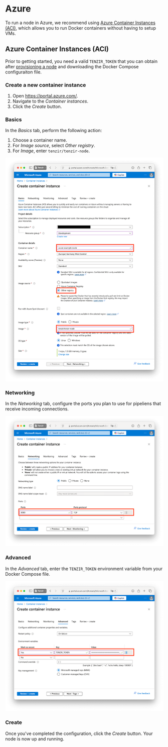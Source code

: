 # Azure

To run a node in Azure, we recommend using [Azure Container Instances
(ACI)](https://azure.microsoft.com/en-us/products/container-instances), which
allows you to run Docker containers without having to setup VMs.

## Azure Container Instances (ACI)

Prior to getting started, you need a valid `TENZIR_TOKEN` that you can obtain
after [provisioning a node](../README.md) and downloading the Docker Compose
configuraiton file.

### Create a new container instance

1. Open https://portal.azure.com/.
1. Navigate to the *Container instances*.
1. Click the *Create* button.

### Basics

In the *Basics* tab, perform the following action:

1. Choose a container name.
1. For *Image source*, select *Other registry*.
1. For *Image*, enter `tenzir/tenzir-node`.

![Basics](basics.png)

### Networking

In the *Networking* tab, configure the ports you plan to use for pipeliens that
receive incoming connections.

![Networking](networking.png)

### Advanced

In the *Advanced* tab, enter the `TENZIR_TOKEN` environment variable from your
Docker Compose file.

![Advanced](advanced.png)

### Create

Once you've completed the configuration, click the *Create* button. Your node is
now up and running.
